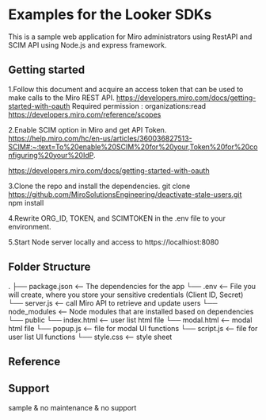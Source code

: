 # Examples for the Looker SDKs
This is a sample web application for Miro administrators using RestAPI and SCIM API using Node.js and express framework.

## Getting started
1.Follow this document and acquire an access token that can be used to make calls to the Miro REST API.
https://developers.miro.com/docs/getting-started-with-oauth
Required permission : organizations:read
https://developers.miro.com/reference/scopes


2.Enable SCIM option in Miro and get API Token.
https://help.miro.com/hc/en-us/articles/360036827513-SCIM#:~:text=To%20enable%20SCIM%20for%20your,Token%20for%20configuring%20your%20IdP.

https://developers.miro.com/docs/getting-started-with-oauth

3.Clone the repo and install the dependencies.
git clone https://github.com/MiroSolutionsEngineering/deactivate-stale-users.git
npm install

4.Rewrite ORG_ID, TOKEN, and SCIMTOKEN in the .env file to your environment.

5.Start Node server locally and access to https://localhiost:8080

## Folder Structure
.
├── package.json <-- The dependencies for the app
└── .env <-- File you will create, where you store your sensitive credentials (Client ID, Secret)
└── server.js <-- call Miro API to retrieve and update users
└── node_modules <-- Node modules that are installed based on dependencies
└── public
      └── index.html <-- user list html file
      └── modal.html <-- modal html file
      └── popup.js <-- file for modal UI functions
      └── script.js <-- file for user list UI functions
      └── style.css <-- style sheet

## Reference


## Support

sample & no maintenance & no support 

